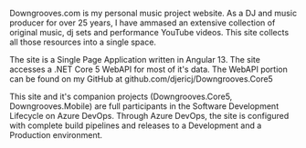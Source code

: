 Downgrooves.com is my personal music project website. As a DJ and music producer for over 25 years, I have ammased an extensive collection of original music, dj sets and performance YouTube videos.
This site collects all those resources into a single space.

The site is a Single Page Application written in Angular 13. The site accesses a .NET Core 5 WebAPI for most of it's data. The WebAPI portion can be found on my GitHub at github.com/djericj/Downgrooves.Core5

This site and it's companion projects (Downgrooves.Core5, Downgrooves.Mobile) are full participants in the Software Development Lifecycle on Azure DevOps.  Through Azure DevOps, the site is configured with complete build pipelines and releases to a Development and a Production environment.
